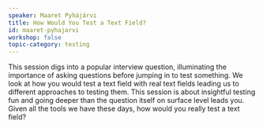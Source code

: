 ```yaml
---
speaker: Maaret Pyhäjärvi
title: How Would You Test a Text Field?
id: maaret-pyhajarvi
workshop: false
topic-category: testing
---
```


This session digs into a popular interview question, illuminating the importance of asking questions before jumping in to test something. We look at how you would test a text field with real text fields leading us to different approaches to testing them. This session is about insightful testing fun and going deeper than the question itself on surface level leads you. Given all the tools we have these days, how would you really test a text field?
